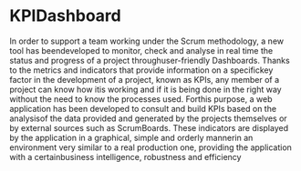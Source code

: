 # KPIDashboard
In order to support a team working under the Scrum methodology, a new tool has beendeveloped to monitor, check and analyse in real time the status and progress of a project throughuser-friendly Dashboards. Thanks to the metrics and indicators that provide information on a specifickey factor in the development of a project, known as KPIs, any member of a project can know how itis working and if it is being done in the right way without the need to know the processes used.  Forthis purpose, a web application has been developed to consult and build KPIs based on the analysisof the data provided and generated by the projects themselves or by external sources such as ScrumBoards. These indicators are displayed by the application in a graphical, simple and orderly mannerin  an  environment  very  similar  to  a  real  production  one,  providing  the  application  with  a  certainbusiness intelligence, robustness and efficiency
